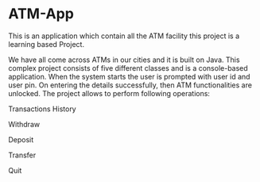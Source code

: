 # ATM-App
This is an application which contain all the ATM facility this project is a learning based Project.


We have all come across ATMs in our cities and it is built on Java. This complex project consists of
five different classes and is a console-based application. When the system starts the user is
prompted with user id and user pin. On entering the details successfully, then ATM functionalities
are unlocked. The project allows to perform following operations:

Transactions History

Withdraw

Deposit

Transfer

Quit
